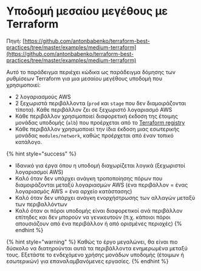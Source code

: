 # Υποδομή μεσαίου μεγέθους με Terraform

Πηγή: [https://github.com/antonbabenko/terraform-best-practices/tree/master/examples/medium-terraform](https://github.com/antonbabenko/terraform-best-practices/tree/master/examples/medium-terraform)

Αυτό το παράδειγμα περιέχει κώδικα ως παράδειγμα δόμησης των ρυθμίσεων Terraform για μια μεσαίου μεγέθους υποδομή που χρησιμοποιεί:

* 2 λογαριασμούς AWS
* 2 ξεχωριστά περιβάλλοντα (`prod` και `stage` που δεν διαμοιράζονται τίποτα). Κάθε περιβάλλον ζει σε ξεχωριστό λογαριασμό AWS
* Κάθε περιβάλλον χρησιμοποιεί διαφορετική έκδοση της έτοιμης μονάδας υποδομής (`alb`) που προέρχεται από το [Terraform registry](https://registry.terraform.io/)
* Κάθε περιβάλλον χρησιμοποιεί την ίδια έκδοση μιας εσωτερικής μονάδας `modules/network`, καθώς προέρχεται από έναν τοπικό κατάλογο.

{% hint style="success" %}
* Ιδανικό για έργα όπου η υποδομή διαχωρίζεται λογικά (ξεχωριστοί λογαριασμοί AWS)
* Καλό όταν δεν υπάρχει ανάγκη τροποποίησης πόρων που διαμοιράζονται μεταξύ λογαριασμών AWS (ένα περιβάλλον = ένας λογαριασμός AWS = ένα αρχείο κατάστασης)
* Καλό όταν δεν υπάρχει ανάγκη ενορχήστρωσης των αλλαγών μεταξύ των περιβαλλόντων
* Καλό όταν οι πόροι υποδομής είναι διαφορετικοί ανά περιβάλλον επίτηδες και δεν μπορούν να γενικευτούν (π.χ. κάποιοι πόροι απουσιάζουν από ένα περιβάλλον ή από ορισμένες περιοχές)
{% endhint %}

{% hint style="warning" %}
Καθώς το έργο μεγαλώνει, θα είναι πιο δύσκολο να διατηρούνται αυτά τα περιβάλλοντα ενημερωμένα μεταξύ τους. Εξετάστε το ενδεχόμενο χρήσης μονάδων υποδομής (έτοιμων ή εσωτερικών) για επαναλαμβανόμενες εργασίες.
{% endhint %}

##
